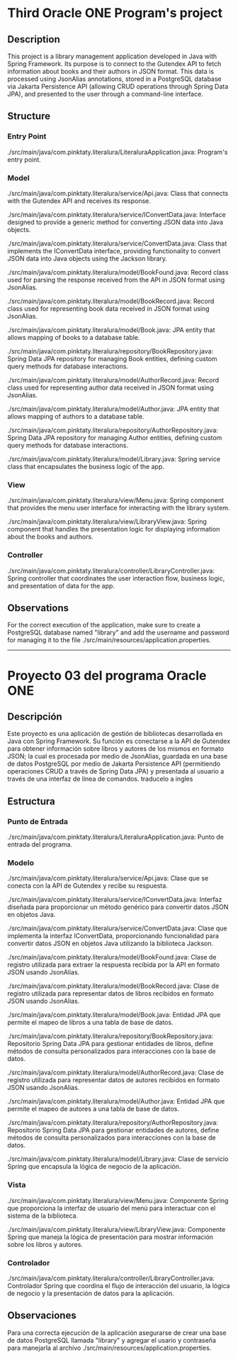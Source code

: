 # Third Oracle ONE Program's project

## Description

This project is a library management application developed in Java with Spring Framework. 
Its purpose is to connect to the Gutendex API to fetch information about books and their authors in JSON format. This data is processed using JsonAlias annotations, stored in a PostgreSQL database via Jakarta Persistence API (allowing CRUD operations through Spring Data JPA), and presented to the user through a command-line interface.
## Structure

### Entry Point
./src/main/java/com.pinktaty.literalura/LiteraluraApplication.java: Program's entry point.

### Model
./src/main/java/com.pinktaty.literalura/service/Api.java: Class that connects with the Gutendex API and receives its response.

./src/main/java/com.pinktaty.literalura/service/IConvertData.java: Interface designed to provide a generic method for converting JSON data into Java objects.

./src/main/java/com.pinktaty.literalura/service/ConvertData.java: Class that implements the IConvertData interface, providing functionality to convert JSON data into Java objects using the Jackson library.

./src/main/java/com.pinktaty.literalura/model/BookFound.java: Record class used for parsing the response received from the API in JSON format using JsonAlias.

./src/main/java/com.pinktaty.literalura/model/BookRecord.java: Record class used for representing book data received in JSON format using JsonAlias.

./src/main/java/com.pinktaty.literalura/model/Book.java: JPA entity that allows mapping of books to a database table.

./src/main/java/com.pinktaty.literalura/repository/BookRepository.java: Spring Data JPA repository for managing Book entities, defining custom query methods for database interactions.

./src/main/java/com.pinktaty.literalura/model/AuthorRecord.java: Record class used for representing author data received in JSON format using JsonAlias.

./src/main/java/com.pinktaty.literalura/model/Author.java: JPA entity that allows mapping of authors to a database table.

./src/main/java/com.pinktaty.literalura/repository/AuthorRepository.java: Spring Data JPA repository for managing Author entities, defining custom query methods for database interactions.

./src/main/java/com.pinktaty.literalura/model/Library.java: Spring service class that encapsulates the business logic of the app.

### View
./src/main/java/com.pinktaty.literalura/view/Menu.java: Spring component that provides the menu user interface for interacting with the library system.

./src/main/java/com.pinktaty.literalura/view/LibraryView.java: Spring component that handles the presentation logic for displaying information about the books and authors.

### Controller
./src/main/java/com.pinktaty.literalura/controller/LibraryController.java: Spring controller that coordinates the user interaction flow, business logic, and presentation of data for the app.

## Observations

For the correct execution of the application, make sure to create a PostgreSQL database named "library" and add the username and password for managing it to the file ./src/main/resources/application.properties.

* * *

# Proyecto 03 del programa Oracle ONE

## Descripción

Este proyecto es una aplicación de gestión de bibliotecas desarrollada en Java con Spring Framework. 
Su función es conectarse a la API de Gutendex para obtener información sobre libros y autores de los mismos en formato JSON; la cual es procesada por medio de JsonAlias, guardada en una base de datos PostgreSQL por medio de Jakarta Persistence API (permitiendo operaciones CRUD a través de Spring Data JPA) y presentada al usuario a través de una interfaz de línea de comandos. traducelo a ingles

## Estructura

### Punto de Entrada
./src/main/java/com.pinktaty.literalura/LiteraluraApplication.java: Punto de entrada del programa.

### Modelo
./src/main/java/com.pinktaty.literalura/service/Api.java: Clase que se conecta con la API de Gutendex y recibe su respuesta.

./src/main/java/com.pinktaty.literalura/service/IConvertData.java: Interfaz diseñada para proporcionar un método genérico para convertir datos JSON en objetos Java.

./src/main/java/com.pinktaty.literalura/service/ConvertData.java: Clase que implementa la interfaz IConvertData, proporcionando funcionalidad para convertir datos JSON en objetos Java utilizando la biblioteca Jackson.

./src/main/java/com.pinktaty.literalura/model/BookFound.java: Clase de registro utilizada para extraer la respuesta recibida por la API en formato JSON usando JsonAlias.

./src/main/java/com.pinktaty.literalura/model/BookRecord.java: Clase de registro utilizada para representar datos de libros recibidos en formato JSON usando JsonAlias.

./src/main/java/com.pinktaty.literalura/model/Book.java: Entidad JPA que permite el mapeo de libros a una tabla de base de datos.

./src/main/java/com.pinktaty.literalura/repository/BookRepository.java: Repositorio Spring Data JPA para gestionar entidades de libros, define métodos de consulta personalizados para interacciones con la base de datos.

./src/main/java/com.pinktaty.literalura/model/AuthorRecord.java: Clase de registro utilizada para representar datos de autores recibidos en formato JSON usando JsonAlias.

./src/main/java/com.pinktaty.literalura/model/Author.java: Entidad JPA que permite el mapeo de autores a una tabla de base de datos.

./src/main/java/com.pinktaty.literalura/repository/AuthorRepository.java: Repositorio Spring Data JPA para gestionar entidades de autores, define métodos de consulta personalizados para interacciones con la base de datos.

./src/main/java/com.pinktaty.literalura/model/Library.java: Clase de servicio Spring que encapsula la lógica de negocio de la aplicación.

### Vista
./src/main/java/com.pinktaty.literalura/view/Menu.java: Componente Spring que proporciona la interfaz de usuario del menú para interactuar con el sistema de la biblioteca.

./src/main/java/com.pinktaty.literalura/view/LibraryView.java: Componente Spring que maneja la lógica de presentación para mostrar información sobre los libros y autores.

### Controlador
./src/main/java/com.pinktaty.literalura/controller/LibraryController.java: Controlador Spring que coordina el flujo de interacción del usuario, la lógica de negocio y la presentación de datos para la aplicación.

## Observaciones

Para una correcta ejecución de la aplicación asegurarse de crear una base de datos PostgreSQL llamada "library" y agregar el usario y contraseña para manejarla al archivo ./src/main/resources/application.properties.
